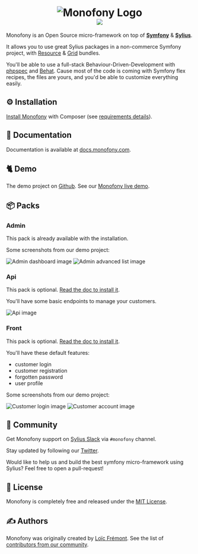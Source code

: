 <h1 align="center">
    <img src="https://github.com/vladfilimon/Monofony/raw/0.x/docs/_images/doc_logo.png" alt="Monofony Logo" />
    <br />
    <a href="https://github.com/vladfilimon/Monofony/actions?branch=dev" title="Build status" target="_blank">
        <img src="https://github.com/vladfilimon/Monofony/workflows/Application/badge.svg?branch=dev" />
    </a>
</h1>

Monofony is an Open Source micro-framework on top of [**Symfony**](https://symfony.com) & [**Sylius**](https://sylius.com).

It allows you to use great Sylius packages in a non-commerce Symfony project, with [Resource](https://github.com/Sylius/SyliusResourceBundle) & [Grid](https://github.com/Sylius/SyliusGridBundle) bundles.

You'll be able to use a full-stack Behaviour-Driven-Development with [phpspec](https://phpspec.net) and [Behat](http://behat.org). 
Cause most of the code is coming with Symfony flex recipes, the files are yours, and you'd be able to customize everything easily.

⚙️ Installation
--------------

[Install Monofony](https://docs.monofony.com/current/setup/application) with Composer (see [requirements details](https://docs.monofony.com/current/setup/requirements)).

📖 Documentation
-------------
 
Documentation is available at [docs.monofony.com](https://docs.monofony.com).

🐈 Demo
-------

The demo project on [Github](https://github.com/vladfilimon/Demo).
See our [Monofony live demo](https://demo.monofony.com).

📦 Packs
--------

### Admin

This pack is already available with the installation.

Some screenshots from our demo project:

<img alt="Admin dashboard image" src="https://docs.monofony.com/current/_images/admin-dashboard.png" />

<img alt="Admin advanced list image" src="https://docs.monofony.com/current/_images/admin-advanced-list.png" />

### Api

This pack is optional. [Read the doc to install it](https://docs.monofony.com/current/setup/application#api).

You'll have some basic endpoints to manage your customers.

<img alt="Api image" src="https://docs.monofony.com/current/_images/api.png" />

### Front

This pack is optional. [Read the doc to install it](https://docs.monofony.com/current/setup/application#front).

You'll have these default features:
* customer login
* customer registration
* forgotten password
* user profile

Some screenshots from our demo project:

<img alt="Customer login image" src="https://docs.monofony.com/current/_images/customer-login.png" />

<img alt="Customer account image" src="https://docs.monofony.com/current/_images/customer-account.png" />


🤝 Community
------------

Get Monofony support on [Sylius Slack](https://sylius.com/slack) via `#monofony` channel.

Stay updated by following our [Twitter](https://twitter.com/MonofonyStarter).

Would like to help us and build the best symfony micro-framework using Sylius? Feel free to open a pull-request!

📃 License
----------

Monofony is completely free and released under the [MIT License](https://github.com/vladfilimon/SymfonyStarter/blob/master/LICENSE).

✍️ Authors
----------

Monofony was originally created by [Loïc Frémont](https://twitter.com/loic_425).
See the list of [contributors from our community](https://github.com/vladfilimon/SymfonyStarter/contributors).
